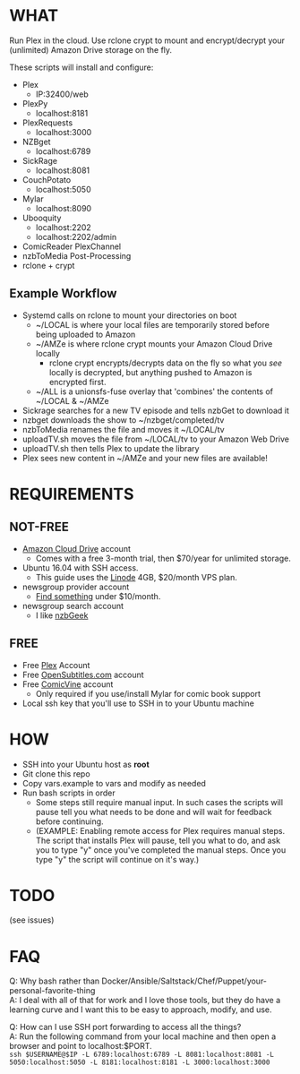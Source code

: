 # WHAT
Run Plex in the cloud. Use rclone crypt to mount and encrypt/decrypt your (unlimited) Amazon Drive storage on the fly.

These scripts will install and configure:

- Plex
    - IP:32400/web
- PlexPy
    - localhost:8181
- PlexRequests
    - localhost:3000
- NZBget
    - localhost:6789
- SickRage
    - localhost:8081
- CouchPotato
    - localhost:5050
- Mylar
    - localhost:8090
- Ubooquity
    - localhost:2202
    - localhost:2202/admin
- ComicReader PlexChannel
- nzbToMedia Post-Processing
- rclone + crypt


## Example Workflow
- Systemd calls on rclone to mount your directories on boot
    - ~/LOCAL is where your local files are temporarily stored before being uploaded to Amazon
    - ~/AMZe is where rclone crypt mounts your Amazon Cloud Drive locally
        - rclone crypt encrypts/decrypts data on the fly so what you _see_ locally is decrypted, but anything pushed to Amazon is encrypted first.
    - ~/ALL is a unionsfs-fuse overlay that 'combines' the contents of ~/LOCAL & ~/AMZe
- Sickrage searches for a new TV episode and tells nzbGet to download it
- nzbget downloads the show to ~/nzbget/completed/tv
- nzbToMedia renames the file and moves it ~/LOCAL/tv
- uploadTV.sh moves the file from ~/LOCAL/tv to your Amazon Web Drive
- uploadTV.sh then tells Plex to update the library
- Plex sees new content in ~/AMZe and your new files are available!

# REQUIREMENTS
## NOT-FREE
- [Amazon Cloud Drive](https://www.amazon.com/clouddrive/home) account
    - Comes with a free 3-month trial, then $70/year for unlimited storage.
- Ubuntu 16.04 with SSH access.
    - This guide uses the [Linode](https://www.linode.com/pricing) 4GB, $20/month VPS plan.
- newsgroup provider account
    - [Find something](http://www.usenetcompare.com/) under $10/month.
- newsgroup search account
    - I like [nzbGeek](https://greycoder.com/best-usenet-indexes/)

## FREE
- Free [Plex](https://www.plex.tv/) Account
- Free [OpenSubtitles.com](http://www.opensubtitles.org) account
- Free [ComicVine](https://auth.comicvine.gamespot.com/signup/) account
    - Only required if you use/install Mylar for comic book support
- Local ssh key that you'll use to SSH in to your Ubuntu machine

# HOW
- SSH into your Ubuntu host as **root**
- Git clone this repo
- Copy vars.example to vars and modify as needed
- Run bash scripts in order
    - Some steps still require manual input. In such cases the scripts will pause tell you what needs to be done and will wait for feedback before continuing. 
    - (EXAMPLE: Enabling remote access for Plex requires manual steps. The script that installs Plex will pause, tell you what to do, and ask you to type "y" once you've completed the manual steps. Once you type "y" the script will continue on it's way.)

# TODO
(see issues)

# FAQ
Q: Why bash rather than Docker/Ansible/Saltstack/Chef/Puppet/your-personal-favorite-thing    
A: I deal with all of that for work and I love those tools, but they do have a learning curve and I want this to be easy to approach, modify, and use.

Q: How can I use SSH port forwarding to access all the things?    
A: Run the following command from your local machine and then open a browser and point to localhost:$PORT.    
    `ssh $USERNAME@$IP -L 6789:localhost:6789 -L 8081:localhost:8081 -L 5050:localhost:5050 -L 8181:localhost:8181 -L 3000:localhost:3000`

